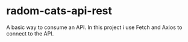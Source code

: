 # radom-cats-api-rest
A basic way to consume an API. In this project i use Fetch and Axios to connect to the API.
